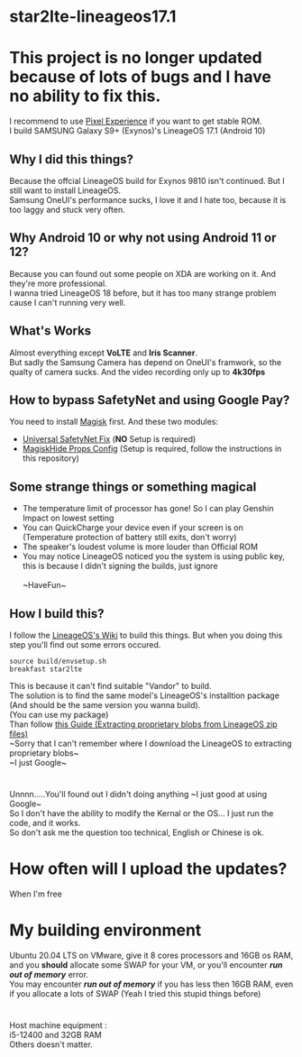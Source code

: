 # star2lte-lineageos17.1
# This project is no longer updated because of lots of bugs and I have no ability to fix this.
I recommend to use [Pixel Experience](https://get.pixelexperience.org/star2lte) if you want to get stable ROM.
<br>
I build SAMSUNG Galaxy S9+ (Exynos)'s LineageOS 17.1 (Android 10)
## Why I did this things?
Because the offcial LineageOS build for Exynos 9810 isn't continued. But I still want to install LineageOS.<br>
Samsung OneUI's performance sucks, I love it and I hate too, because it is too laggy and stuck very often.
## Why Android 10 or why not using Android 11 or 12?
Because you can found out some people on XDA are working on it. And they're more professional.<br>
I wanna tried LineageOS 18 before, but it has too many strange problem cause I can't running very well.
## What's Works
Almost everything except **VoLTE** and **Iris Scanner**.<br>
But sadly the Samsung Camera has depend on OneUI's framwork, so the qualty of camera sucks. And the video recording only up to **4k30fps**
## How to bypass SafetyNet and using Google Pay?
You need to install [Magisk](https://github.com/topjohnwu/Magisk) first. And these two modules:<br>
* [Universal SafetyNet Fix](https://github.com/kdrag0n/safetynet-fix) (**NO** Setup is required)
* [MagiskHide Props Config](https://github.com/Magisk-Modules-Repo/MagiskHidePropsConf) (Setup is required, follow the instructions in this repository)
## Some strange things or something magical
* The temperature limit of processor has gone! So I can play Genshin Impact on lowest setting
* You can QuickCharge your device even if your screen is on (Temperature protection of battery still exits, don't worry)
* The speaker's loudest volume is more louder than Official ROM
* You may notice LineageOS noticed you the system is using public key, this is because I didn't signing the builds, just ignore<br><br>
~HaveFun~
## How I build this?
I follow the [LineageOS's Wiki](https://wiki.lineageos.org/devices/star2lte/build) to build this things.
But when you doing this step you'll find out some errors occured.
```
source build/envsetup.sh
breakfast star2lte
```
This is because it can't find suitable "Vandor" to build.<br>
The solution is to find the same model's LineageOS's installtion package (And should be the same version you wanna build).<br>
(You can use my package) <br>
Than follow [this Guide (Extracting proprietary blobs from LineageOS zip files)](https://wiki.lineageos.org/extracting_blobs_from_zips)<br>
~Sorry that I can't remember where I download the LineageOS to extracting proprietary blobs~<br>
~I just Google~
# 
Unnnn.....You'll found out I didn't doing anything ~I just good at using Google~<br>
So I don't have the ability to modify the Kernal or the OS... I just run the code, and it works. <br>
So don't ask me the question too technical, English or Chinese is ok.
# How often will I upload the updates?
When I'm free
# My building environment
Ubuntu 20.04 LTS on VMware, give it 8 cores processors and 16GB os RAM, and you **should** allocate some SWAP for your VM, or you'll encounter ***run out of memory*** error.<br>
You may encounter ***run out of memory*** if you has less then 16GB RAM, even if you allocate a lots of SWAP (Yeah I tried this stupid things before)
# 
Host machine equipment :<br>
i5-12400 and 32GB RAM<br>
Others doesn't matter.
